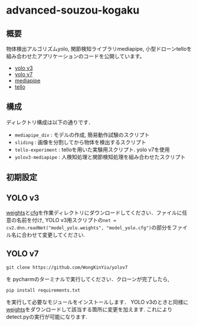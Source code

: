 # advanced-souzou-kogaku

## 概要
物体検出アルゴリズムyolo, 関節検知ライブラリmediapipe, 小型ドローンtelloを組み合わせたアプリケーションのコードを公開しています。
- [yolo v3](https://pjreddie.com/darknet/yolo/)
- [yolo v7](https://github.com/WongKinYiu/yolov7)
- [mediapipe](https://developers.google.com/mediapipe)
- [tello](https://www.ryzerobotics.com/jp/tello)

## 構成
ディレクトリ構成は以下の通りです．
- `mediapipe_div` : モデルの作成, 簡易動作試験のスクリプト
- `sliding` : 画像を分割してから物体を検出するスクリプト
- `tello-experiment` : telloを用いた実験用スクリプト. yolo v7を使用
- `yolov3-mediapipe` : 人検知処理と関節検知処理を組み合わせたスクリプト

## 初期設定
## YOLO v3
[weights](https://pjreddie.com/media/files/yolov2-tiny.weights)と[cfg](https://github.com/pjreddie/darknet/blob/master/cfg/yolov2-tiny.cfg)を作業ディレクトリにダウンロードしてください．ファイルに任意の名前を付け, YOLO v3用スクリプトの`net = cv2.dnn.readNet("model_yolo.weights", "model_yolo.cfg")`の部分をファイル名に合わせて変更してください.
## YOLO v7
```
git clone https://github.com/WongKinYiu/yolov7
```
を pycharmのターミナルで実行してください．クローンが完了したら,
```
pip install requirements.txt
```
を実行して必要なモジュールをインストールします．
YOLO v3のときと同様に [weights](https://github.com/WongKinYiu/yolov7/releases/download/v0.1/yolov7.pt)をダウンロードして該当する箇所に変更を加えます. これによりdetect.pyの実行が可能になります.